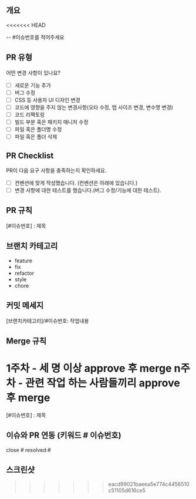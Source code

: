 ## 개요

<<<<<<< HEAD
<!---- 변경 사항 및 관련 이슈에 대해 간단하게 작성해주세요. 어떻게보다 무엇을 왜 수정했는지 설명해주세요. -->

-- #이슈번호를 적어주세요

## PR 유형

어떤 변경 사항이 있나요?

- [ ] 새로운 기능 추가
- [ ] 버그 수정
- [ ] CSS 등 사용자 UI 디자인 변경
- [ ] 코드에 영향을 주지 않는 변경사항(오타 수정, 탭 사이즈 변경, 변수명 변경)
- [ ] 코드 리팩토링
- [ ] 빌드 부분 혹은 패키지 매니저 수정
- [ ] 파일 혹은 폴더명 수정
- [ ] 파일 혹은 폴더 삭제

## PR Checklist

PR이 다음 요구 사항을 충족하는지 확인하세요.

- [ ] 컨벤션에 맞게 작성했습니다. (컨벤션은 아래에 있습니다.)
- [ ] 변경 사항에 대한 테스트를 했습니다.(버그 수정/기능에 대한 테스트).

## PR 규칙

[#이슈번호] : 제목

## 브랜치 카테고리

- feature
- fix
- refactor
- style
- chore

## 커밋 메세지

[브랜치카테고리]/#이슈번호: 작업내용

## Merge 규칙

1주차 - 세 명 이상 approve 후 merge
n주차 - 관련 작업 하는 사람들끼리 approve 후 merge
=======
[#이슈번호] : 제목

## 이슈와 PR 연동 (키워드 # 이슈번호)

close #
resolved:#

## 스크린샷
>>>>>>> eacd99021baeea5e774c4456510c51105d616ce5
